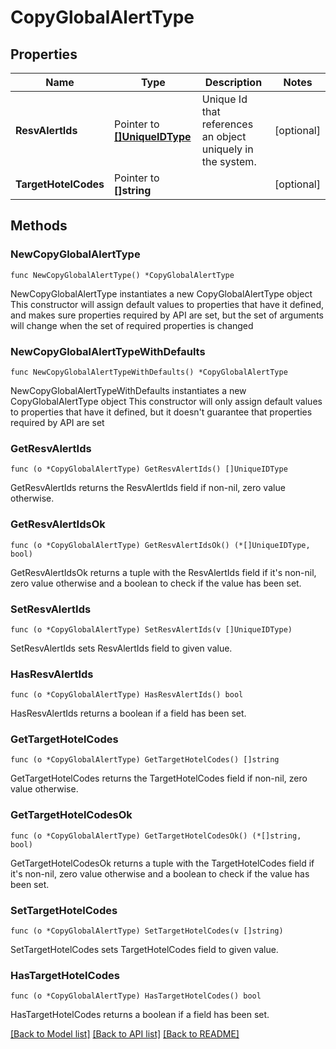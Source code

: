 # CopyGlobalAlertType

## Properties

Name | Type | Description | Notes
------------ | ------------- | ------------- | -------------
**ResvAlertIds** | Pointer to [**[]UniqueIDType**](UniqueIDType.md) | Unique Id that references an object uniquely in the system. | [optional] 
**TargetHotelCodes** | Pointer to **[]string** |  | [optional] 

## Methods

### NewCopyGlobalAlertType

`func NewCopyGlobalAlertType() *CopyGlobalAlertType`

NewCopyGlobalAlertType instantiates a new CopyGlobalAlertType object
This constructor will assign default values to properties that have it defined,
and makes sure properties required by API are set, but the set of arguments
will change when the set of required properties is changed

### NewCopyGlobalAlertTypeWithDefaults

`func NewCopyGlobalAlertTypeWithDefaults() *CopyGlobalAlertType`

NewCopyGlobalAlertTypeWithDefaults instantiates a new CopyGlobalAlertType object
This constructor will only assign default values to properties that have it defined,
but it doesn't guarantee that properties required by API are set

### GetResvAlertIds

`func (o *CopyGlobalAlertType) GetResvAlertIds() []UniqueIDType`

GetResvAlertIds returns the ResvAlertIds field if non-nil, zero value otherwise.

### GetResvAlertIdsOk

`func (o *CopyGlobalAlertType) GetResvAlertIdsOk() (*[]UniqueIDType, bool)`

GetResvAlertIdsOk returns a tuple with the ResvAlertIds field if it's non-nil, zero value otherwise
and a boolean to check if the value has been set.

### SetResvAlertIds

`func (o *CopyGlobalAlertType) SetResvAlertIds(v []UniqueIDType)`

SetResvAlertIds sets ResvAlertIds field to given value.

### HasResvAlertIds

`func (o *CopyGlobalAlertType) HasResvAlertIds() bool`

HasResvAlertIds returns a boolean if a field has been set.

### GetTargetHotelCodes

`func (o *CopyGlobalAlertType) GetTargetHotelCodes() []string`

GetTargetHotelCodes returns the TargetHotelCodes field if non-nil, zero value otherwise.

### GetTargetHotelCodesOk

`func (o *CopyGlobalAlertType) GetTargetHotelCodesOk() (*[]string, bool)`

GetTargetHotelCodesOk returns a tuple with the TargetHotelCodes field if it's non-nil, zero value otherwise
and a boolean to check if the value has been set.

### SetTargetHotelCodes

`func (o *CopyGlobalAlertType) SetTargetHotelCodes(v []string)`

SetTargetHotelCodes sets TargetHotelCodes field to given value.

### HasTargetHotelCodes

`func (o *CopyGlobalAlertType) HasTargetHotelCodes() bool`

HasTargetHotelCodes returns a boolean if a field has been set.


[[Back to Model list]](../README.md#documentation-for-models) [[Back to API list]](../README.md#documentation-for-api-endpoints) [[Back to README]](../README.md)


